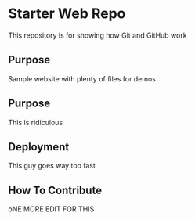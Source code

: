 # Starter Web Repo

This repository is for showing how Git and GitHub work

## Purpose

Sample website with plenty of files for demos

## Purpose

This is ridiculous

## Deployment

This guy goes way too fast

## How To Contribute

oNE MORE EDIT FOR THIS
